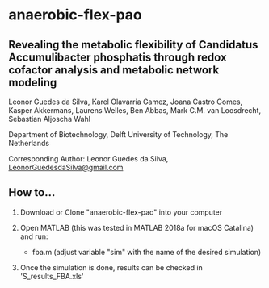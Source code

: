 # anaerobic-flex-pao
## Revealing the metabolic flexibility of Candidatus Accumulibacter phosphatis through redox cofactor analysis and metabolic network modeling

Leonor Guedes da Silva, Karel Olavarria Gamez, Joana Castro Gomes, Kasper Akkermans, Laurens Welles, Ben Abbas, Mark C.M. van Loosdrecht, Sebastian Aljoscha Wahl

Department of Biotechnology, Delft University of Technology, The Netherlands

Corresponding Author: Leonor Guedes da Silva, LeonorGuedesdaSilva@gmail.com

## How to...

1. Download or Clone "anaerobic-flex-pao" into your computer
2. Open MATLAB (this was tested in MATLAB 2018a for macOS Catalina) and run:
    * fba.m (adjust variable "sim" with the name of the desired simulation)
    
3. Once the simulation is done, results can be checked in 'S_results_FBA.xls' 
